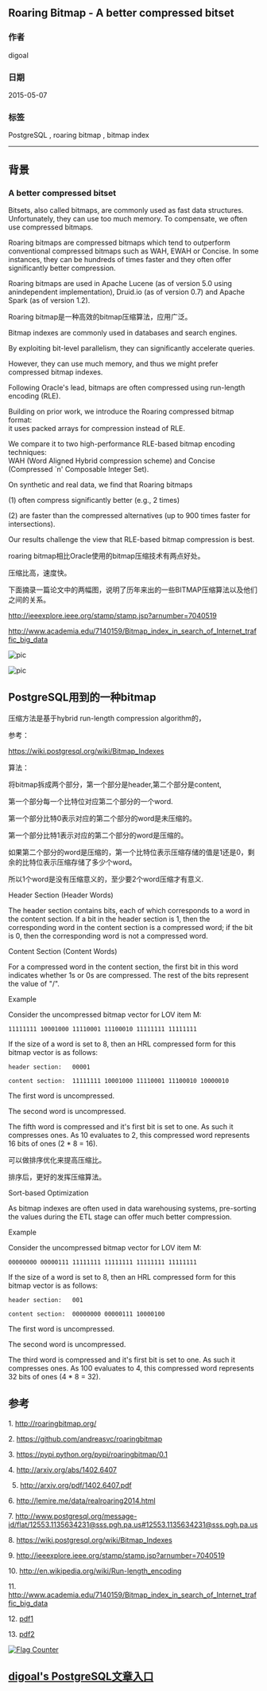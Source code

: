 ## Roaring Bitmap - A better compressed bitset  
           
### 作者          
digoal          
          
### 日期                          
2015-05-07                         
                          
### 标签                          
PostgreSQL , roaring bitmap , bitmap index      
          
----          
          
## 背景        
### A better compressed bitset  
  
Bitsets, also called bitmaps, are commonly used as fast data structures. Unfortunately, they can use too much memory. To compensate, we often use compressed bitmaps.  
  
Roaring bitmaps are compressed bitmaps which tend to outperform conventional compressed bitmaps such as WAH, EWAH or Concise. In some instances, they can be hundreds of times faster and they often offer significantly better compression.  
  
Roaring bitmaps are used in Apache Lucene (as of version 5.0 using anindependent implementation), Druid.io (as of version 0.7) and Apache Spark (as of version 1.2).  
  
Roaring bitmap是一种高效的bitmap压缩算法，应用广泛。  
  
Bitmap indexes are commonly used in databases and search engines.   
  
By exploiting bit-level parallelism, they can significantly accelerate queries.   
  
However, they can use much memory, and thus we might prefer compressed bitmap indexes.   
  
Following Oracle's lead, bitmaps are often compressed using run-length encoding (RLE).   
  
Building on prior work, we introduce the Roaring compressed bitmap format:   
it uses packed arrays for compression instead of RLE.   
  
We compare it to two high-performance RLE-based bitmap encoding techniques:   
WAH (Word Aligned Hybrid compression scheme) and Concise (Compressed `n' Composable Integer Set).   
  
On synthetic and real data, we find that Roaring bitmaps  
  
 (1) often compress significantly better (e.g., 2 times)   
  
 (2) are faster than the compressed alternatives (up to 900 times faster for intersections).   
  
Our results challenge the view that RLE-based bitmap compression is best.  
  
roaring bitmap相比Oracle使用的bitmap压缩技术有两点好处。  
  
压缩比高，速度快。  
  
下面摘录一篇论文中的两幅图，说明了历年来出的一些BITMAP压缩算法以及他们之间的关系。  
  
http://ieeexplore.ieee.org/stamp/stamp.jsp?arnumber=7040519  
  
http://www.academia.edu/7140159/Bitmap_index_in_search_of_Internet_traffic_big_data  
  
![pic](20150507_01_pic_001.png)  
  
![pic](20150507_01_pic_002.png)  
  
## PostgreSQL用到的一种bitmap

压缩方法是基于hybrid run-length compression algorithm的，  
  
参考：  
  
https://wiki.postgresql.org/wiki/Bitmap_Indexes  
  
算法：  
  
将bitmap拆成两个部分，第一个部分是header,第二个部分是content,  
  
第一个部分每一个比特位对应第二个部分的一个word.  
  
第一个部分比特0表示对应的第二个部分的word是未压缩的。  
  
第一个部分比特1表示对应的第二个部分的word是压缩的。  
  
如果第二个部分的word是压缩的，第一个比特位表示压缩存储的值是1还是0，剩余的比特位表示压缩存储了多少个word。  
  
所以1个word是没有压缩意义的，至少要2个word压缩才有意义.  
  
Header Section (Header Words)  
  
The header section contains bits, each of which corresponds to a word in the content section. If a bit in the header section is 1, then the corresponding word in the content section is a compressed word; if the bit is 0, then the corresponding word is not a compressed word.  
  
  
Content Section (Content Words)  
  
For a compressed word in the content section, the first bit in this word indicates whether 1s or 0s are compressed. The rest of the bits represent the value of "<the number of bits>/<word size>".  
  
Example  
  
Consider the uncompressed bitmap vector for LOV item M:  
  
```  
11111111 10001000 11110001 11100010 11111111 11111111  
```  
  
If the size of a word is set to 8, then an HRL compressed form for this bitmap vector is as follows:  
  
```  
header section:   00001  
  
content section:  11111111 10001000 11110001 11100010 10000010  
```  
  
The first word is uncompressed.  
  
The second word is uncompressed.  
  
The fifth word is compressed and it's first bit is set to one. As such it compresses ones. As 10 evaluates to 2, this compressed word represents 16 bits of ones (2 * 8 = 16).  
  
可以做排序优化来提高压缩比。  
  
排序后，更好的发挥压缩算法。  
  
Sort-based Optimization  
  
As bitmap indexes are often used in data warehousing systems, pre-sorting the values during the ETL stage can offer much better compression.  
  
Example  
  
Consider the uncompressed bitmap vector for LOV item M:  
  
```  
00000000 00000111 11111111 11111111 11111111 11111111  
```  
  
If the size of a word is set to 8, then an HRL compressed form for this bitmap vector is as follows:  
  
```  
header section:   001  
  
content section:  00000000 00000111 10000100  
```  
  
The first word is uncompressed.  
  
The second word is uncompressed.  
  
The third word is compressed and it's first bit is set to one. As such it compresses ones. As 100 evaluates to 4, this compressed word represents 32 bits of ones (4 * 8 = 32).  
  
## 参考  
1\. http://roaringbitmap.org/  
  
2\. https://github.com/andreasvc/roaringbitmap  
  
3\. https://pypi.python.org/pypi/roaringbitmap/0.1  
  
4\. http://arxiv.org/abs/1402.6407  
  
5. http://arxiv.org/pdf/1402.6407.pdf  
  
6\. http://lemire.me/data/realroaring2014.html  
  
7\. http://www.postgresql.org/message-id/flat/12553.1135634231@sss.pgh.pa.us#12553.1135634231@sss.pgh.pa.us  
  
8\. https://wiki.postgresql.org/wiki/Bitmap_Indexes  
  
9\. http://ieeexplore.ieee.org/stamp/stamp.jsp?arnumber=7040519  
  
10\. http://en.wikipedia.org/wiki/Run-length_encoding  
  
11\. http://www.academia.edu/7140159/Bitmap_index_in_search_of_Internet_traffic_big_data  
  
12\. [pdf1](20150507_01_pdf_001.pdf)  
  
13\. [pdf2](20150507_01_pdf_002.pdf)  
  
<a rel="nofollow" href="http://info.flagcounter.com/h9V1"  ><img src="http://s03.flagcounter.com/count/h9V1/bg_FFFFFF/txt_000000/border_CCCCCC/columns_2/maxflags_12/viewers_0/labels_0/pageviews_0/flags_0/"  alt="Flag Counter"  border="0"  ></a>  
  
  
  
  
## [digoal's PostgreSQL文章入口](https://github.com/digoal/blog/blob/master/README.md "22709685feb7cab07d30f30387f0a9ae")
  
